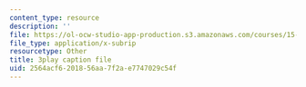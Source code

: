 ```yaml
---
content_type: resource
description: ''
file: https://ol-ocw-studio-app-production.s3.amazonaws.com/courses/15-s12-blockchain-and-money-fall-2018/2564acf6201856aa7f2ae7747029c54f_W06Le8fw0vU.srt
file_type: application/x-subrip
resourcetype: Other
title: 3play caption file
uid: 2564acf6-2018-56aa-7f2a-e7747029c54f
---
```

